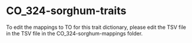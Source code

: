 # CO_324-sorghum-traits
To edit the mappings to TO for this trait dictionary, please edit the TSV file in the TSV file in the CO_324-sorghum-mappings folder.
